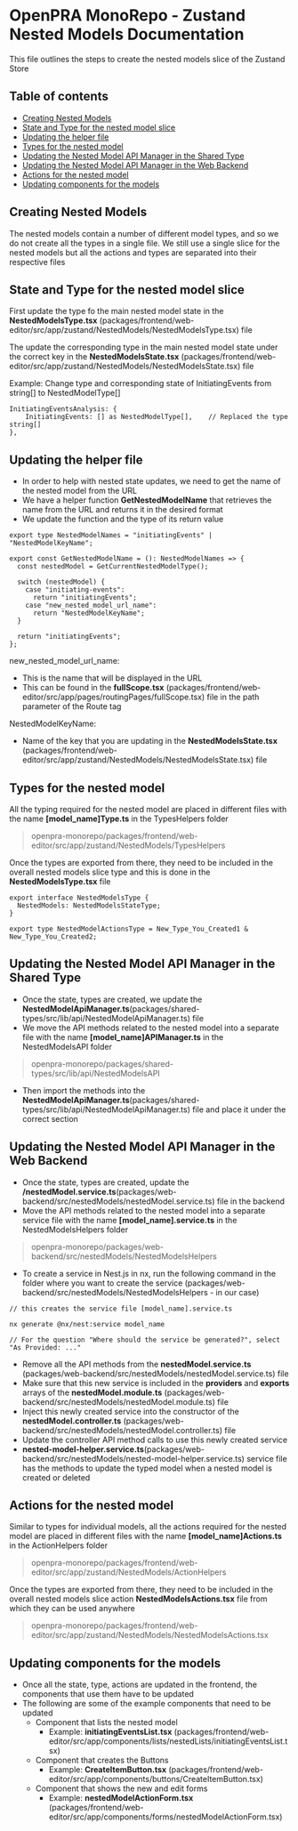 # OpenPRA MonoRepo - Zustand Nested Models Documentation

This file outlines the steps to create the nested models slice of the Zustand Store

## Table of contents
- [Creating Nested Models](#creating-nested-models)
- [State and Type for the nested model slice](#state-and-type-for-the-nested-model-slice)
- [Updating the helper file](#updating-the-helper-file)
- [Types for the nested model](#types-for-the-nested-model)
- [Updating the Nested Model API Manager in the Shared Type](#updating-the-nested-model-api-manager-in-the-shared-type)
- [Updating the Nested Model API Manager in the Web Backend](#updating-the-nested-model-api-manager-in-the-web-backend)
- [Actions for the nested model](#actions-for-the-nested-model)
- [Updating components for the models](#updating-components-for-the-models)

## Creating Nested Models

The nested models contain a number of different model types, and so we do not create all the types in a single file. We still use a single slice for the nested models but all the actions and types are separated into their respective files

## State and Type for the nested model slice
First update the type fo the main nested model state in the **NestedModelsType.tsx** (packages/frontend/web-editor/src/app/zustand/NestedModels/NestedModelsType.tsx) file

The update the corresponding type in the main nested model state under the correct key in the **NestedModelsState.tsx** (packages/frontend/web-editor/src/app/zustand/NestedModels/NestedModelsState.tsx) file

Example: Change type and corresponding state of InitiatingEvents from string[] to NestedModelType[]

```
InitiatingEventsAnalysis: {
    InitiatingEvents: [] as NestedModelType[],    // Replaced the type string[]
},
```

## Updating the helper file
- In order to help with nested state updates, we need to get the name of the nested model from the URL
- We have a helper function **GetNestedModelName** that retrieves the name from the URL and returns it in the desired format
- We update the function and the type of its return value

```
export type NestedModelNames = "initiatingEvents" | "NestedModelKeyName";

export const GetNestedModelName = (): NestedModelNames => {
  const nestedModel = GetCurrentNestedModelType();

  switch (nestedModel) {
    case "initiating-events":
      return "initiatingEvents";
    case "new_nested_model_url_name":
      return "NestedModelKeyName";
  }

  return "initiatingEvents";
};
```

new_nested_model_url_name:
- This is the name that will be displayed in the URL
- This can be found in the **fullScope.tsx** (packages/frontend/web-editor/src/app/pages/routingPages/fullScope.tsx) file in the path parameter of the Route tag

NestedModelKeyName:
- Name of the key that you are updating in the **NestedModelsState.tsx** (packages/frontend/web-editor/src/app/zustand/NestedModels/NestedModelsState.tsx) file

## Types for the nested model
All the typing required for the nested model are placed in different files with the name **[model_name]Type.ts** in the TypesHelpers folder
> openpra-monorepo/packages/frontend/web-editor/src/app/zustand/NestedModels/TypesHelpers

Once the types are exported from there, they need to be included in the overall nested models slice type and this is done in the **NestedModelsType.tsx** file

```
export interface NestedModelsType {
  NestedModels: NestedModelsStateType;
}

export type NestedModelActionsType = New_Type_You_Created1 & New_Type_You_Created2;
```

## Updating the Nested Model API Manager in the Shared Type
- Once the state, types are created, we update the **NestedModelApiManager.ts**(packages/shared-types/src/lib/api/NestedModelApiManager.ts) file
- We move the API methods related to the nested model into a separate file with the name **[model_name]APIManager.ts** in the NestedModelsAPI folder

> openpra-monorepo/packages/shared-types/src/lib/api/NestedModelsAPI

- Then import the methods into the **NestedModelApiManager.ts**(packages/shared-types/src/lib/api/NestedModelApiManager.ts) file and place it under the correct section

## Updating the Nested Model API Manager in the Web Backend
- Once the state, types are created, update the **/nestedModel.service.ts**(packages/web-backend/src/nestedModels/nestedModel.service.ts) file in the backend
- Move the API methods related to the nested model into a separate service file with the name **[model_name].service.ts** in the NestedModelsHelpers folder

> openpra-monorepo/packages/web-backend/src/nestedModels/NestedModelsHelpers

- To create a service in Nest.js in nx, run the following command in the folder where you want to create the service (packages/web-backend/src/nestedModels/NestedModelsHelpers - in our case)

```
// this creates the service file [model_name].service.ts

nx generate @nx/nest:service model_name

// For the question "Where should the service be generated?", select "As Provided: ..."
```
- Remove all the API methods from the **nestedModel.service.ts** (packages/web-backend/src/nestedModels/nestedModel.service.ts) file
- Make sure that this new service is included in the **providers** and **exports** arrays of the **nestedModel.module.ts** (packages/web-backend/src/nestedModels/nestedModel.module.ts) file
- Inject this newly created service into the constructor of the **nestedModel.controller.ts** (packages/web-backend/src/nestedModels/nestedModel.controller.ts) file
- Update the controller API method calls to use this newly created service
- **nested-model-helper.service.ts**(packages/web-backend/src/nestedModels/nested-model-helper.service.ts) service file has the methods to update the typed model when a nested model is created or deleted

## Actions for the nested model
Similar to types for individual models, all the actions required for the nested model are placed in different files with the name **[model_name]Actions.ts** in the ActionHelpers folder
> openpra-monorepo/packages/frontend/web-editor/src/app/zustand/NestedModels/ActionHelpers

Once the types are exported from there, they need to be included in the overall nested models slice action **NestedModelsActions.tsx**  file from which they can be used anywhere

> openpra-monorepo/packages/frontend/web-editor/src/app/zustand/NestedModels/NestedModelsActions.tsx

## Updating components for the models
- Once all the state, type, actions are updated in the frontend, the components that use them have to be updated
- The following are some of the example components that need to be updated
  - Component that lists the nested model
    - Example: **initiatingEventsList.tsx** (packages/frontend/web-editor/src/app/components/lists/nestedLists/initiatingEventsList.tsx)
  - Component that creates the Buttons
    - Example: **CreateItemButton.tsx** (packages/frontend/web-editor/src/app/components/buttons/CreateItemButton.tsx)
  - Component that shows the new and edit forms
    - Example: **nestedModelActionForm.tsx** (packages/frontend/web-editor/src/app/components/forms/nestedModelActionForm.tsx)
